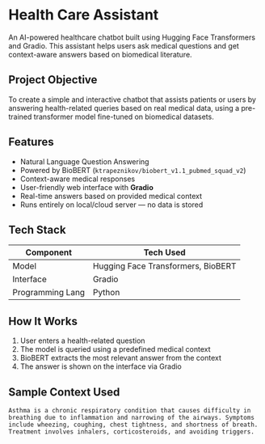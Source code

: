#  Health Care Assistant

An AI-powered healthcare chatbot built using Hugging Face Transformers and Gradio. This assistant helps users ask medical questions and get context-aware answers based on biomedical literature.



##  Project Objective

To create a simple and interactive chatbot that assists patients or users by answering health-related queries based on real medical data, using a pre-trained transformer model fine-tuned on biomedical datasets.



##  Features

-  Natural Language Question Answering
-  Powered by BioBERT (`ktrapeznikov/biobert_v1.1_pubmed_squad_v2`)
-  Context-aware medical responses
-  User-friendly web interface with **Gradio**
-  Real-time answers based on provided medical context
-  Runs entirely on local/cloud server — no data is stored



##  Tech Stack

| Component       | Tech Used                             |
|-----------------|---------------------------------------|
| Model           | Hugging Face Transformers, BioBERT    |
| Interface       | Gradio                                |
| Programming Lang| Python                                |



##  How It Works

1. User enters a health-related question
2. The model is queried using a predefined medical context
3. BioBERT extracts the most relevant answer from the context
4. The answer is shown on the interface via Gradio


## Sample Context Used

```text
Asthma is a chronic respiratory condition that causes difficulty in breathing due to inflammation and narrowing of the airways. Symptoms include wheezing, coughing, chest tightness, and shortness of breath. Treatment involves inhalers, corticosteroids, and avoiding triggers.
